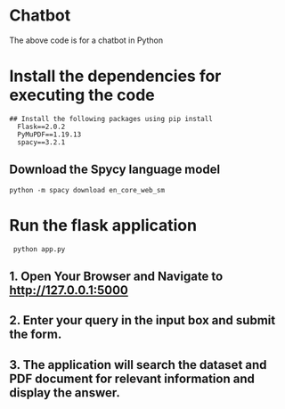 # Chatbot
The above code is for a chatbot in Python


# Install the dependencies for executing the code 
      
    ## Install the following packages using pip install 
      Flask==2.0.2
      PyMuPDF==1.19.13
      spacy==3.2.1

## Download the Spycy language model
    python -m spacy download en_core_web_sm


# Run the flask application 
     python app.py    

## 1. Open Your Browser and Navigate to http://127.0.0.1:5000    
## 2. Enter your query in the input box and submit the form.
## 3. The application will search the dataset and PDF document for relevant information and display the answer.
    
